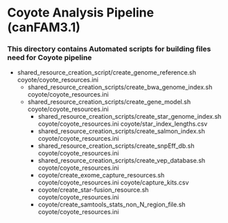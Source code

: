 # Coyote Analysis Pipeline (canFAM3.1)

### This directory contains Automated scripts for building files need for Coyote pipeline

* shared_resource_creation_script/create_genome_reference.sh coyote/coyote_resources.ini
  * shared_resource_creation_scripts/create_bwa_genome_index.sh coyote/coyote_resources.ini
  * shared_resource_creation_scripts/create_gene_model.sh coyote/coyote_resources.ini
    * shared_resource_creation_scripts/create_star_genome_index.sh coyote/coyote_resources.ini coyote/star_index_lengths.csv
    * shared_resource_creation_scripts/create_salmon_index.sh coyote/coyote_resources.ini
    * shared_resource_creation_scripts/create_snpEff_db.sh coyote/coyote_resources.ini
    * shared_resource_creation_scripts/create_vep_database.sh coyote/coyote_resources.ini
    * coyote/create_exome_capture_resources.sh coyote/coyote_resources.ini coyote/capture_kits.csv
    * coyote/create_star-fusion_resource.sh coyote/coyote_resources.ini
    * coyote/create_samtools_stats_non_N_region_file.sh coyote/coyote_resources.ini
